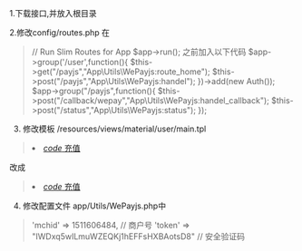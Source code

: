1.下载接口,并放入根目录

2.修改config/routes.php 在
>    // Run Slim Routes for App
>    $app->run();
之前加入以下代码
>$app->group('/user',function(){
>    $this->get("/payjs","App\Utils\WePayjs:route_home");
>    $this->post("/payjs","App\Utils\WePayjs:handel");
>})->add(new Auth());
>$app->group("/payjs",function(){
>    $this->post("/callback/wepay","App\Utils\WePayjs:handel_callback");
>    $this->post("/status","App\Utils\WePayjs:status");
>});
3. 修改模板 /resources/views/material/user/main.tpl
><li>
>	<a href="/user/code">
>		<i class="icon icon-lg">code</i>&nbsp;充值
>	</a>
></li>

改成

><li>
>	<a href="/user/payjs">
>		<i class="icon icon-lg">code</i>&nbsp;充值
>	</a>
></li>
4. 修改配置文件 app/Utils/WePayjs.php中
>  'mchid' => 1511606484,   // 商户号
>   'token' => "IWDxq5wILmuWZEQKj1hEFFsHXBAotsD8" // 安全验证码

